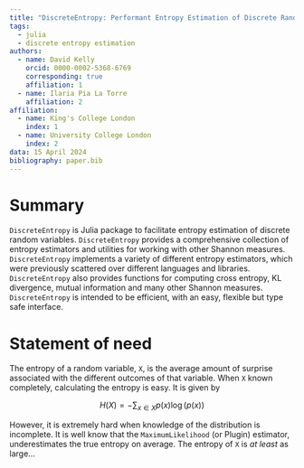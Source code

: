 ```yaml
---
title: "DiscreteEntropy: Performant Entropy Estimation of Discrete Random Variables with Julia"
tags:
  - julia
  - discrete entropy estimation
authors:
  - name: David Kelly
    orcid: 0000-0002-5368-6769
    corresponding: true
    affiliation: 1
  - name: Ilaria Pia La Torre
    affiliation: 2
affiliation:
  - name: King's College London
    index: 1
  - name: University College London
    index: 2
data: 15 April 2024
bibliography: paper.bib
---
```


# Summary
`DiscreteEntropy` is Julia package to facilitate entropy estimation of discrete random variables. `DiscreteEntropy`
provides a comprehensive collection of entropy estimators and utilities for working with other Shannon measures.
`DiscreteEntropy` implements a variety of different entropy estimators, which were previously scattered over 
different languages and libraries. `DiscreteEntropy` also provides functions for computing cross entropy, 
KL divergence, mutual information and many other Shannon measures. `DiscreteEntropy` is intended to be efficient, with
an easy, flexible but type safe interface.

# Statement of need
The entropy of a random variable, `X`, is the average amount of surprise associated with
the different outcomes of that variable. When `X` known completely, calculating the entropy is easy. It is 
given by 

```math
H(X) = - \sum_{x \in X} p(x) \log (p(x))
```
However, it is extremely hard when knowledge of the distribution is incomplete. It is well know that 
the `MaximumLikelihood` (or Plugin) estimator, underestimates the true entropy on average. The entropy of `X` is
*at least* as large...

